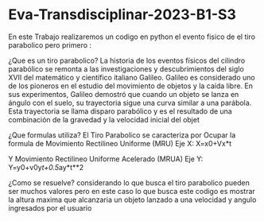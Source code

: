 # Eva-Transdisciplinar-2023-B1-S3

En este Trabajo realizaremos un codigo en python 
el evento fisico de el tiro parabolico
pero primero :

¿Que es un tiro parabolico?
La historia de los eventos físicos del cilindro parabólico se remonta a las investigaciones y descubrimientos del siglo XVII del matemático y científico italiano Galileo. Galileo es considerado uno de los pioneros en el estudio del movimiento de objetos y la caída libre. En sus experimentos, Galileo demostró que cuando un objeto se lanza en ángulo con el suelo, su trayectoria sigue una curva similar a una parábola. Esta trayectoria se llama disparo parabólico y es el resultado de una combinación de la gravedad y la velocidad inicial del objet

¿Que formulas utiliza?
El Tiro Parabolico se caracteriza por Ocupar la formula de
Movimiento Rectilineo Uniforme (MRU) 
Eje X:
X=x0+Vx*t

Y Movimiento Rectilineo Uniforme Acelerado (MRUA)
Eje Y:
Y=y0+v0y*t+0.5*ay*t**2

¿Como se resuelve?
considerando lo que busca el tiro parabolico pueden ser muchos valores 
pero en este caso lo que busca este codigo es mostrar la altura maxima que alcanzaria un
objeto lanzado a una velocidad y angulo ingresados por el usuario
